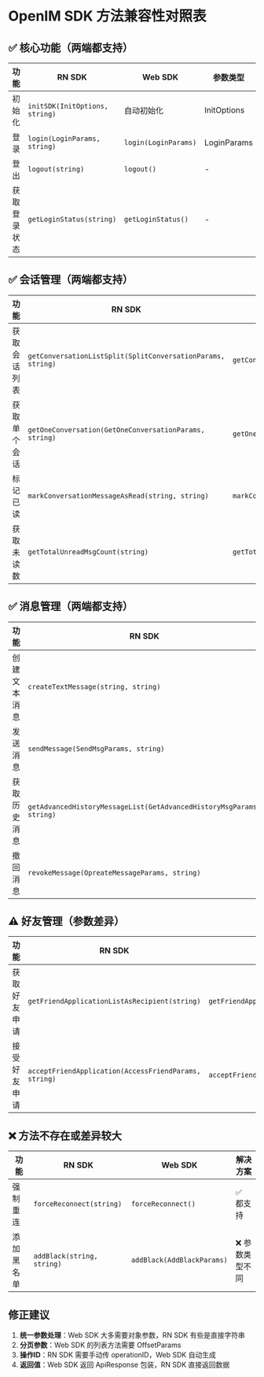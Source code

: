 # OpenIM SDK 方法兼容性对照表

## ✅ 核心功能（两端都支持）

| 功能 | RN SDK | Web SDK | 参数类型 |
|------|---------|---------|----------|
| 初始化 | `initSDK(InitOptions, string)` | 自动初始化 | InitOptions |
| 登录 | `login(LoginParams, string)` | `login(LoginParams)` | LoginParams |
| 登出 | `logout(string)` | `logout()` | - |
| 获取登录状态 | `getLoginStatus(string)` | `getLoginStatus()` | - |

## ✅ 会话管理（两端都支持）

| 功能 | RN SDK | Web SDK | 参数类型 |
|------|---------|---------|----------|
| 获取会话列表 | `getConversationListSplit(SplitConversationParams, string)` | `getConversationListSplit(OffsetParams)` | OffsetParams |
| 获取单个会话 | `getOneConversation(GetOneConversationParams, string)` | `getOneConversation(GetOneConversationParams)` | GetOneConversationParams |
| 标记已读 | `markConversationMessageAsRead(string, string)` | `markConversationMessageAsRead(string)` | string |
| 获取未读数 | `getTotalUnreadMsgCount(string)` | `getTotalUnreadMsgCount()` | - |

## ✅ 消息管理（两端都支持）

| 功能 | RN SDK | Web SDK | 参数类型 |
|------|---------|---------|----------|
| 创建文本消息 | `createTextMessage(string, string)` | `createTextMessage(string)` | string |
| 发送消息 | `sendMessage(SendMsgParams, string)` | `sendMessage(SendMsgParams)` | SendMsgParams |
| 获取历史消息 | `getAdvancedHistoryMessageList(GetAdvancedHistoryMsgParams, string)` | `getAdvancedHistoryMessageList(GetAdvancedHistoryMsgParams)` | GetAdvancedHistoryMsgParams |
| 撤回消息 | `revokeMessage(OpreateMessageParams, string)` | `revokeMessage(OpreateMessageParams)` | OpreateMessageParams |

## ⚠️ 好友管理（参数差异）

| 功能 | RN SDK | Web SDK | 备注 |
|------|---------|---------|------|
| 获取好友申请 | `getFriendApplicationListAsRecipient(string)` | `getFriendApplicationListAsRecipient(OffsetParams)` | Web需要分页参数 |
| 接受好友申请 | `acceptFriendApplication(AccessFriendParams, string)` | `acceptFriendApplication(AccessFriendParams)` | 类型一致 |

## ❌ 方法不存在或差异较大

| 功能 | RN SDK | Web SDK | 解决方案 |
|------|---------|---------|----------|
| 强制重连 | `forceReconnect(string)` | `forceReconnect()` | ✅ 都支持 |
| 添加黑名单 | `addBlack(string, string)` | `addBlack(AddBlackParams)` | ❌ 参数类型不同 |

## 修正建议

1. **统一参数处理**：Web SDK 大多需要对象参数，RN SDK 有些是直接字符串
2. **分页参数**：Web SDK 的列表方法需要 OffsetParams
3. **操作ID**：RN SDK 需要手动传 operationID，Web SDK 自动生成
4. **返回值**：Web SDK 返回 ApiResponse 包装，RN SDK 直接返回数据
